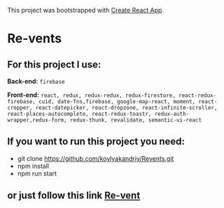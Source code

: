 This project was bootstrapped with [Create React App](https://github.com/facebook/create-react-app).

# Re-vents
## For this project I use:

**Back-end:**
`firebase`

**Front-end:**
`react, redux, redux-redux, redux-firestore, react-redux-firebase, cuid, date-fns,firebase, google-map-react, moment, react-cropper, react-datepicker, react-dropzone, react-infinite-scroller, react-places-autocomplete, react-redux-toastr, redux-auth-wrapper,redux-form, redux-thunk, revalidate, semantic-ui-react`

## If you want to run this project you need:
- git clone https://github.com/koylyakandriy/Revents.git
- npm install
- npm run start

## or just follow this link [Re-vent](https://revent-35b0d.firebaseapp.com/)
